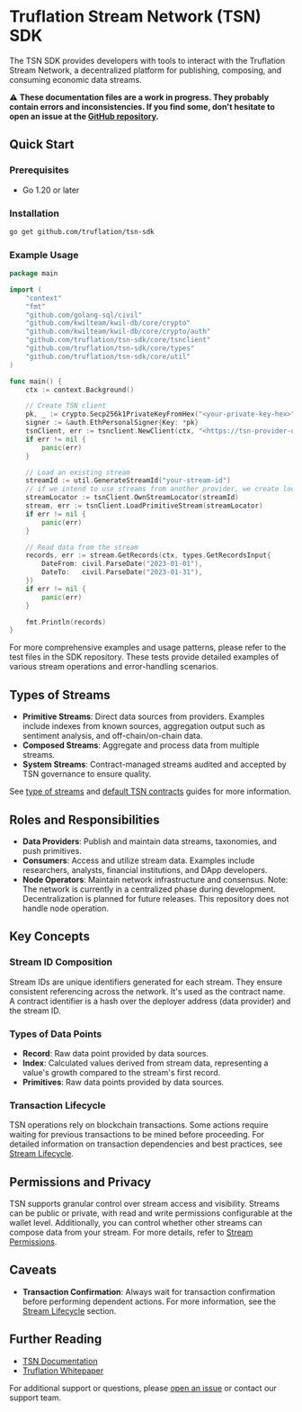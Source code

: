 # Truflation Stream Network (TSN) SDK

The TSN SDK provides developers with tools to interact with the Truflation Stream Network, a decentralized platform for publishing, composing, and consuming economic data streams.

⚠ **These documentation files are a work in progress. They probably contain errors and inconsistencies. If you find some, don't hesitate to open an issue at the [GitHub repository](https://github.com/truflation/tsn-sdk).**

## Quick Start

### Prerequisites

- Go 1.20 or later

### Installation

```bash
go get github.com/truflation/tsn-sdk

```

### Example Usage

```go
package main

import (
	"context"
	"fmt"
	"github.com/golang-sql/civil"
	"github.com/kwilteam/kwil-db/core/crypto"
	"github.com/kwilteam/kwil-db/core/crypto/auth"
	"github.com/truflation/tsn-sdk/core/tsnclient"
	"github.com/truflation/tsn-sdk/core/types"
	"github.com/truflation/tsn-sdk/core/util"
)

func main() {
	ctx := context.Background()

	// Create TSN client
	pk, _ := crypto.Secp256k1PrivateKeyFromHex("<your-private-key-hex>")
	signer := &auth.EthPersonalSigner{Key: *pk}
	tsnClient, err := tsnclient.NewClient(ctx, "<https://tsn-provider-url.com>", tsnclient.WithSigner(signer))
	if err != nil {
		panic(err)
	}

	// Load an existing stream
	streamId := util.GenerateStreamId("your-stream-id")
	// if we intend to use streams from another provider, we create locators using the provider's address
	streamLocator := tsnClient.OwnStreamLocator(streamId)
	stream, err := tsnClient.LoadPrimitiveStream(streamLocator)
	if err != nil {
		panic(err)
	}

	// Read data from the stream
	records, err := stream.GetRecords(ctx, types.GetRecordsInput{
		DateFrom: civil.ParseDate("2023-01-01"),
		DateTo:   civil.ParseDate("2023-01-31"),
	})
	if err != nil {
		panic(err)
	}

	fmt.Println(records)
}
```

For more comprehensive examples and usage patterns, please refer to the test files in the SDK repository. These tests provide detailed examples of various stream operations and error-handling scenarios.

## Types of Streams

- **Primitive Streams**: Direct data sources from providers. Examples include indexes from known sources, aggregation output such as sentiment analysis, and off-chain/on-chain data.
- **Composed Streams**: Aggregate and process data from multiple streams.
- **System Streams**: Contract-managed streams audited and accepted by TSN governance to ensure quality. 

See [type of streams](./docs/type-of-streams.md) and [default TSN contracts](./docs/contracts.md) guides for more information.

## Roles and Responsibilities

- **Data Providers**: Publish and maintain data streams, taxonomies, and push primitives.
- **Consumers**: Access and utilize stream data. Examples include researchers, analysts, financial institutions, and DApp developers.
- **Node Operators**: Maintain network infrastructure and consensus. Note: The network is currently in a centralized phase during development. Decentralization is planned for future releases. This repository does not handle node operation.

## Key Concepts

### Stream ID Composition

Stream IDs are unique identifiers generated for each stream. They ensure consistent referencing across the network. It's used as the contract name. A contract identifier is a hash over the deployer address (data provider) and the stream ID.

### Types of Data Points

- **Record**: Raw data point provided by data sources.
- **Index**: Calculated values derived from stream data, representing a value's growth compared to the stream's first record.
- **Primitives**: Raw data points provided by data sources.

### Transaction Lifecycle

TSN operations rely on blockchain transactions. Some actions require waiting for previous transactions to be mined before proceeding. For detailed information on transaction dependencies and best practices, see [Stream Lifecycle](./docs/stream-lifecycle.md).

## Permissions and Privacy

TSN supports granular control over stream access and visibility. Streams can be public or private, with read and write permissions configurable at the wallet level. Additionally, you can control whether other streams can compose data from your stream. For more details, refer to [Stream Permissions](./docs/stream-permissions.md).

## Caveats

- **Transaction Confirmation**: Always wait for transaction confirmation before performing dependent actions. For more information, see the [Stream Lifecycle](./docs/stream-lifecycle.md) section.

## Further Reading

- [TSN Documentation](./docs/readme.md)
- [Truflation Whitepaper](https://whitepaper.truflation.com/)

For additional support or questions, please [open an issue](https://github.com/truflation/tsn-sdk/issues) or contact our support team.